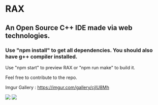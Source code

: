 # RAX

## An Open Source C++ IDE made via web technologies.

### Use "npm install" to get all dependencies. You should also have g++ compiler installed.

Use "npm start" to preview RAX or "npm run make" to build it. 

Feel free to contribute to the repo.

Imgur Gallery : https://imgur.com/gallery/cjIU8Mh


<img src="https://i.imgur.com/NZSZ6m1.png"></img>
<img src="https://i.imgur.com/JQ1VvxC.png"></img>

